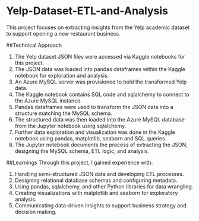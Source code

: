 # Yelp-Dataset-ETL-and-Analysis

This project focuses on extracting insights from the Yelp academic dataset to support opening a new restaurant business.

##Technical Approach
1. The Yelp dataset JSON files were accessed via Kaggle notebooks for this project.
2. The JSON data was loaded into pandas dataframes within the Kaggle notebook for exploration and analysis.
3. An Azure MySQL server was provisioned to hold the transformed Yelp data.
4. The Kaggle notebook contains SQL code and sqlalchemy to connect to the Azure MySQL instance.
5. Pandas dataframes were used to transform the JSON data into a structure matching the MySQL schema.
6. The structured data was then loaded into the Azure MySQL database from the Jupyter notebook using sqlalchemy.
7. Further data exploration and visualization was done in the Kaggle notebook using pandas, matplotlib, seaborn and SQL queries.
8. The Jupyter notebook documents the process of extracting the JSON, designing the MySQL schema, ETL logic, and analysis.

##Learnings
Through this project, I gained experience with:

1. Handling semi-structured JSON data and developing ETL processes.
2. Designing relational database schemas and configuring metadata.
3. Using pandas, sqlalchemy, and other Python libraries for data wrangling.
4. Creating visualizations with matplotlib and seaborn for exploratory analysis.
5. Communicating data-driven insights to support business strategy and decision making.
